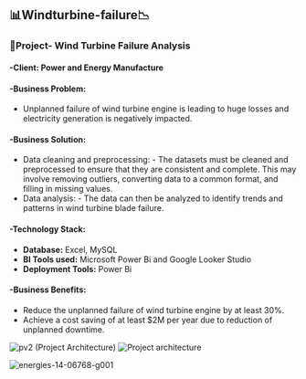 ## 📊Windturbine-failure📉
### 📍Project- Wind Turbine Failure Analysis
#### -Client: Power and Energy Manufacture
#### -Business Problem: 
- Unplanned failure of wind turbine engine is leading to huge losses and electricity generation is negatively impacted.
#### -Business Solution:
- Data cleaning and preprocessing: - The datasets must be cleaned and preprocessed to ensure that they are consistent and complete. This may involve removing outliers, converting data to a common format, and filling in missing values.
- Data analysis: - The data can then be analyzed to identify trends and patterns in wind turbine blade failure.
#### -Technology Stack:
- **Database:** Excel, MySQL
- **BI Tools used:** Microsoft Power Bi and Google Looker Studio
- **Deployment Tools:** Power Bi
#### -Business Benefits:
- Reduce the unplanned failure of wind turbine engine by at least 30%.
- Achieve a cost saving of at least $2M per year due to reduction of unplanned downtime.

![pv2](https://github.com/soumyasaipadhy1/Windturbine-failure/assets/143524714/86b811e9-5e91-487b-9825-dd034bcb4c9d) 
(Project Architecture)
![Project architecture](https://github.com/soumyasaipadhy1/Windturbine-failure/assets/143524714/9f1c4312-3244-484b-a3c3-f19239752273)

![energies-14-06768-g001](https://github.com/soumyasaipadhy1/Windturbine-failure/assets/143524714/6d1db1a1-c9f3-491b-9db8-085cf7bf175e)


